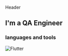   Header

  ## I'm a QA Engineer

  ### languages and tools
![Flutter](https://img.shields.io/badge/Linkedin-0e76a8?style=flat-square&logo=linkedin)
